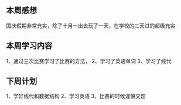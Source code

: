 ﻿## 本周感想
国庆假期非常充实，除了十月一出去玩了一天，在学校的三天过的超级充实
## 本周学习内容
1、通过三次比赛学习了比赛的方法，
2、学习了英语单词
3、学习了线代
## 下周计划
1、学好线代和数据结构
2、学习英语
3、比赛的时候谨慎交题
